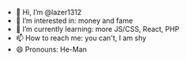 - 👋 Hi, I’m @lazer1312
- 👀 I’m interested in: money and fame
- 🌱 I’m currently learning: more JS/CSS, React, PHP
- 📫 How to reach me: you can't, I am shy
- 😄 Pronouns: He-Man

<!---
lazer1312/lazer1312 is a ✨ special ✨ repository because its `README.md` (this file) appears on your GitHub profile.
You can click the Preview link to take a look at your changes.
--->
